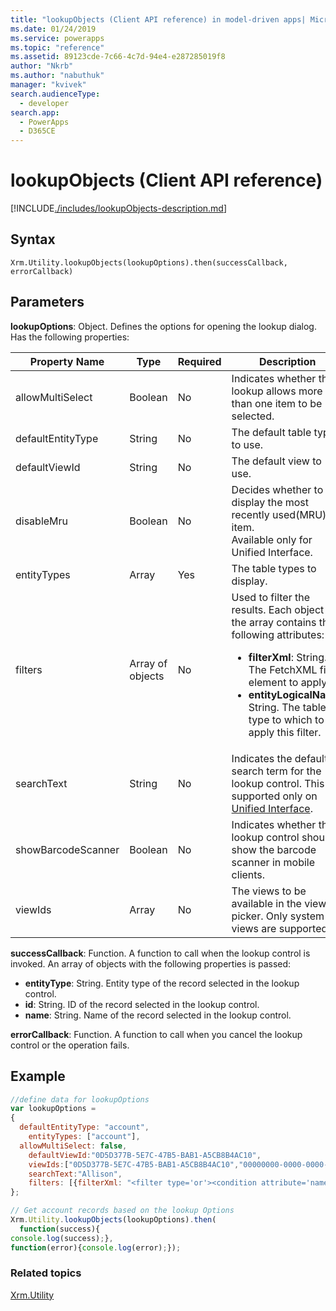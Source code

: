 ```yaml
---
title: "lookupObjects (Client API reference) in model-driven apps| MicrosoftDocs"
ms.date: 01/24/2019
ms.service: powerapps
ms.topic: "reference"
ms.assetid: 89123cde-7c66-4c7d-94e4-e287285019f8
author: "Nkrb"
ms.author: "nabuthuk"
manager: "kvivek"
search.audienceType: 
  - developer
search.app: 
  - PowerApps
  - D365CE
---
```

# lookupObjects (Client API reference)



[!INCLUDE[./includes/lookupObjects-description.md](./includes/lookupObjects-description.md)] 

## Syntax

`Xrm.Utility.lookupObjects(lookupOptions).then(successCallback, errorCallback)`

## Parameters

**lookupOptions**: Object. Defines the options for opening the lookup dialog. Has the following properties:

|Property Name |Type |Required |Description |
|---|---|---|---|
|allowMultiSelect|Boolean|No|Indicates whether the lookup allows more than one item to be selected.|
|defaultEntityType|String|No|The default table type to use.|
|defaultViewId|String|No|The default view to use.|
|disableMru|Boolean|No|Decides whether to display the most recently used(MRU) item.<br />Available only for Unified Interface.|
|entityTypes|Array|Yes|The table types to display.|
|filters|Array of objects|No|Used to filter the results. Each object in the array contains the following attributes:<br /><ul><li>**filterXml**: String. The FetchXML filter element to apply.</li><li>**entityLogicalName**: String. The table type to which to apply this filter.</li></ul>|
|searchText|String|No|Indicates the default search term for the lookup control. This is supported only on [Unified Interface](https://docs.microsoft.com/power-platform/admin/about-unified-interface).|
|showBarcodeScanner|Boolean|No|Indicates whether the lookup control should show the barcode scanner in mobile clients.|
|viewIds|Array|No|The views to be available in the view picker. Only system views are supported.|

**successCallback**: Function. A function to call when the lookup control is invoked. An array of objects with the following properties is passed:<br/><ul><li>**entityType**: String. Entity type of the record selected in the lookup control.</li><li>**id**: String. ID of the record selected in the lookup control.</li><li>**name**: String. Name of the record selected in the lookup control.</li></ul>


**errorCallback**: Function. A function to call when you cancel the lookup control or the operation fails.  

## Example

```javascript
//define data for lookupOptions
var lookupOptions = 
{
  defaultEntityType: "account",
	entityTypes: ["account"],
  allowMultiSelect: false,
	defaultViewId:"0D5D377B-5E7C-47B5-BAB1-A5CB8B4AC10",
	viewIds:["0D5D377B-5E7C-47B5-BAB1-A5CB8B4AC10","00000000-0000-0000-00AA-000010001003"],
	searchText:"Allison",
	filters: [{filterXml: "<filter type='or'><condition attribute='name' operator='like' value='A%' /></filter>",entityLogicalName: "account"}]
};

// Get account records based on the lookup Options
Xrm.Utility.lookupObjects(lookupOptions).then(
  function(success){
console.log(success);},
function(error){console.log(error);});
```

### Related topics

[Xrm.Utility](../xrm-utility.md)
